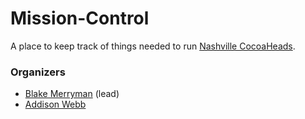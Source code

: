 # Mission-Control

A place to keep track of things needed to run [Nashville CocoaHeads](https://www.meetup.com/Nashville-CocoaHeads).

### Organizers

- [Blake Merryman](https://www.twitter.com/blakemerryman) (lead)
- [Addison Webb](https://twitter.com/addisonwebb)
 
